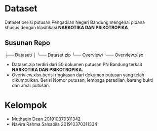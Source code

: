 # Dataset 

Dataset berisi putusan Pengadilan Negeri Bandung mengenai pidana khusus dengan klasifikasi **NARKOTIKA DAN PSIKOTROPIKA**

## Susunan Repo

├── Dataset/
│   └── Dataset.zip
└── Overview/
    └── Overview.xlsx 

- Dataset.zip terdiri dari 50 dokumen putusan PN Bandung terkait **NARKOTIKA DAN PSIKOTROPIKA.**
- Overiview.xlsx berisi ringkasan dari dokumen putusan yang telah dikumpulkan. Berisi Nomor putusan, lembaga peradilan, barang bukti dan amar putusan.
  

# Kelompok
- Muthaqin Dean                 201910370311342
- Navira Rahma Salsabila        201910370311334
